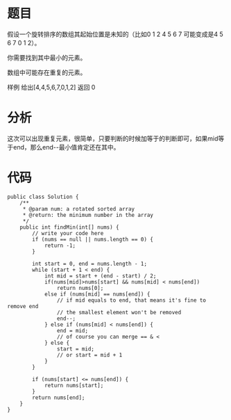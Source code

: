# 题目
假设一个旋转排序的数组其起始位置是未知的（比如0 1 2 4 5 6 7 可能变成是4 5 6 7 0 1 2）。

你需要找到其中最小的元素。

数组中可能存在重复的元素。

样例
给出[4,4,5,6,7,0,1,2]  返回 0

# 分析
这次可以出现重复元素，很简单，只要判断的时候加等于的判断即可，如果mid等于end，那么end--最小值肯定还在其中。

# 代码
```
public class Solution {
    /**
     * @param num: a rotated sorted array
     * @return: the minimum number in the array
     */
    public int findMin(int[] nums) {
        // write your code here
        if (nums == null || nums.length == 0) {
            return -1;
        }
        
        int start = 0, end = nums.length - 1;
        while (start + 1 < end) {
            int mid = start + (end - start) / 2;
            if(nums[mid]>nums[start] && nums[mid] < nums[end])
                return nums[0];
            else if (nums[mid] == nums[end]) {
                // if mid equals to end, that means it's fine to remove end
                // the smallest element won't be removed
                end--;
            } else if (nums[mid] < nums[end]) {
                end = mid;
                // of course you can merge == & <
            } else {
                start = mid;
                // or start = mid + 1
            }
        }
        
        if (nums[start] <= nums[end]) {
            return nums[start];
        }
        return nums[end];
    }
}
```

